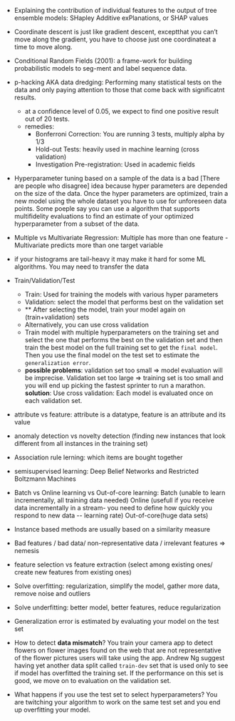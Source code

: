- Explaining the contribution of individual features to the output of tree ensemble models: SHapley Additive exPlanations, or SHAP values
- Coordinate descent is just like gradient descent, exceptthat you can’t move along the gradient, you have to choose just one coordinateat a time to move along.
- Conditional Random Fields (2001): a frame-work  for  building  probabilistic  models  to  seg-ment and label sequence data.
- p-hacking AKA data dredging: Performing many statistical tests on the data and only paying attention to those that come back with significatnt results.
    - at a confidence level of 0.05, we expect to find one positive result out of 20 tests.
    - remedies:
        - Bonferroni Correction: You are running 3 tests, multiply alpha by 1/3
        - Hold-out Tests: heavily used in machine learning (cross validation)
        - Investigation Pre-registration: Used in academic fields

- Hyperparameter tuning based on a sample of the data is a bad [There are people who disagree] idea because hyper parameters are depended on the size of the data. Once the hyper parameters are optimized, train a new model using the whole dataset you have to use for unforeseen data points. Some poeple say you can use a algorithm that supports multifidelity evaluations to find an estimate of your optimized hyperparameter from a subset of the data.

- Multiple vs Multivariate Regression: Multiple has more than one feature - Multivariate predicts more than one target variable
- if your histograms are tail-heavy it may make it hard for some ML algorithms. You may need to transfer the data
- Train/Validation/Test
    - Train: Used for training the models with various hyper parameters
    - Validation: select the model that performs best on the validation set
    - ** After selecting the model, train your model again on (train+validation) sets
    - Alternatively, you can use cross validation
    - Train model with multiple hyperparameters on the training set and select the one that performs the best on the validation set and then train the best model on the full training set to get the `final model`. Then you use the final model on the test set to estimate the `generalization error`.
    - **possible problems**: validation set too small => model evaluation will be imprecise. Validation set too large => training set is too small and you will end up picking the fastest sprinter to run a marathon. **solution**: Use cross validation: Each model is evaluated once on each validation set.
- attribute vs feature: attribute is a datatype, feature is an attribute and its value
- anomaly detection vs novelty detection (finding new instances that look different from all instances in the training set)
- Association rule lerning: which items are bought together
- semisupervised learning: Deep Belief Networks and Restricted Boltzmann Machines
- Batch vs Online learning vs Out-of-core learning:  Batch (unable to learn incrementally, all training data needed) Online (usefull if you receive data incrementally in a stream- you need to define how quickly you respond to new data -- learning rate) Out-of-core(huge data sets)
- Instance based methods are usually based on a similarity measure
- Bad features / bad data/ non-representative data / irrelevant features => nemesis
- feature selection vs feature extraction (select among existing ones/ create new features from existing ones)
- Solve overfitting: regularization, simplify the model, gather more data, remove noise and outliers
- Solve underfitting: better model, better features, reduce regularization
- Generalization error is estimated by evaluating your model on the test set
- How to detect **data mismatch**? You train your camera app to detect flowers on flower images found on the web that are not representative of the flower pictures users will take using the app. Andrew Ng suggest having yet another data split called `train-dev` set that is used only to see if model has overfitted the training set. If the performance on this set is good, we move on to evaluation on the validation set.
- What happens if you use the test set to select hyperparameters? You are twitching your algorithm to work on the same test set and you end up overfitting your model.